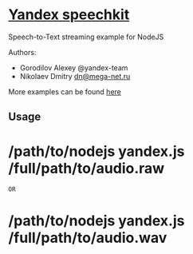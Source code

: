 # [Yandex speechkit](https://cloud.yandex.ru/services/speechkit)
Speech-to-Text streaming example for NodeJS

Authors:
* Gorodilov Alexey @yandex-team
* Nikolaev Dmitry <dn@mega-net.ru>

More examples can be found [here](https://github.com/yandex-cloud/cloudapi/)

Usage
----
# /path/to/nodejs yandex.js /full/path/to/audio.raw
    OR
# /path/to/nodejs yandex.js /full/path/to/audio.wav
